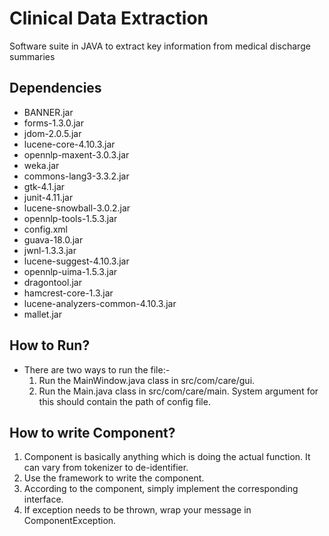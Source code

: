 Clinical Data Extraction
========================
Software suite in JAVA to extract key information from medical discharge summaries

Dependencies
-------------
* BANNER.jar
* forms-1.3.0.jar
* jdom-2.0.5.jar
* lucene-core-4.10.3.jar
* opennlp-maxent-3.0.3.jar
* weka.jar
* commons-lang3-3.3.2.jar
* gtk-4.1.jar
* junit-4.11.jar
* lucene-snowball-3.0.2.jar
* opennlp-tools-1.5.3.jar
* config.xml
* guava-18.0.jar
* jwnl-1.3.3.jar
* lucene-suggest-4.10.3.jar
* opennlp-uima-1.5.3.jar
* dragontool.jar
* hamcrest-core-1.3.jar
* lucene-analyzers-common-4.10.3.jar
* mallet.jar

How to Run?
------------
* There are two ways to run the file:-
  1. Run the MainWindow.java class in src/com/care/gui.
  2. Run the Main.java class in src/com/care/main. System argument for this should contain the path of config file.

How to write Component?
------------------------
1. Component is basically anything which is doing the actual function. It can vary from tokenizer to de-identifier.
2. Use the framework to write the component.
3. According to the component, simply implement the corresponding interface.
4. If exception needs to be thrown, wrap your message in ComponentException.
